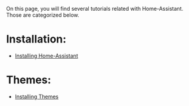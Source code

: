 On this page, you will find several tutorials related with Home-Assistant.
Those are categorized below.

# Installation:
- [Installing Home-Assistant](installation/installation_process.md)

# Themes:
- [Installing Themes](installation/install_themes.md)
